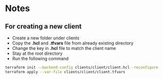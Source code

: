 # Notes

## For creating a new client
- Create a new folder under clients
- Copy the **.hcl** and **.tfvars** file from already existing directory
- Change the key in **.hcl** file to match the client name
- Stay at the root directory
- Run the following command
```bash
terraform init --backend-config clients/client/client.hcl -reconfigure
terraform apply --var-file clients/client/client.tfvars
``` 
